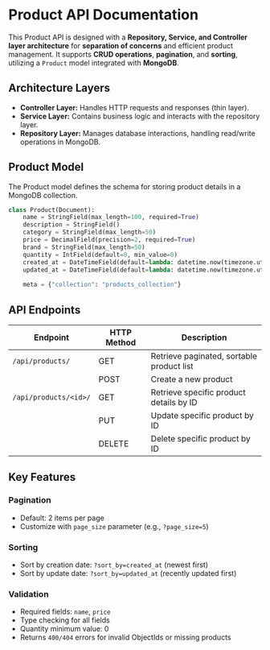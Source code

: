 # Product API Documentation

This Product API is designed with a **Repository, Service, and Controller layer architecture** for **separation of concerns** and efficient product management. It supports **CRUD operations**, **pagination**, and **sorting**, utilizing a `Product` model integrated with **MongoDB**.

## Architecture Layers

- **Controller Layer:** Handles HTTP requests and responses (thin layer).  
- **Service Layer:** Contains business logic and interacts with the repository layer.  
- **Repository Layer:** Manages database interactions, handling read/write operations in MongoDB.  


## Product Model

The Product model defines the schema for storing product details in a MongoDB collection.

```python
class Product(Document):
    name = StringField(max_length=100, required=True)
    description = StringField()
    category = StringField(max_length=50)
    price = DecimalField(precision=2, required=True)
    brand = StringField(max_length=50)
    quantity = IntField(default=0, min_value=0)
    created_at = DateTimeField(default=lambda: datetime.now(timezone.utc))
    updated_at = DateTimeField(default=lambda: datetime.now(timezone.utc))
    
    meta = {"collection": "products_collection"}
```


## API Endpoints

| Endpoint               | HTTP Method | Description                                  |
|------------------------|-------------|----------------------------------------------|
| `/api/products/`       | GET         | Retrieve paginated, sortable product list    |
|                        | POST        | Create a new product                         |
| `/api/products/<id>/`  | GET         | Retrieve specific product details by ID      |
|                        | PUT         | Update specific product by ID                |
|                        | DELETE      | Delete specific product by ID                |

## Key Features

### Pagination
- Default: 2 items per page
- Customize with `page_size` parameter (e.g., `?page_size=5`)

### Sorting
- Sort by creation date: `?sort_by=created_at` (newest first)
- Sort by update date: `?sort_by=updated_at` (recently updated first)

### Validation
- Required fields: `name`, `price`
- Type checking for all fields
- Quantity minimum value: 0
- Returns `400/404` errors for invalid ObjectIds or missing products